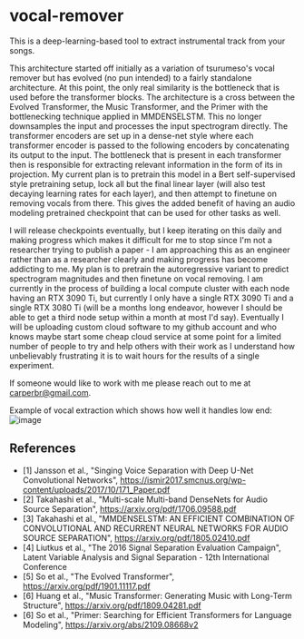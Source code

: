 # vocal-remover

This is a deep-learning-based tool to extract instrumental track from your songs.

This architecture started off initially as a variation of tsurumeso's vocal remover but has evolved (no pun intended) to a fairly standalone architecture. At this point, the only real similarity is the bottleneck that is used before the transformer blocks. The architecture is a cross between the Evolved Transformer, the Music Transformer, and the Primer with the bottlenecking technique applied in MMDENSELSTM. This no longer downsamples the input and processes the input spectrogram directly. The transformer encoders are set up in a dense-net style where each transformer encoder is passed to the following encoders by concatenating its output to the input. The bottleneck that is present in each transformer then is responsible for extracting relevant information in the form of its in projection. My current plan is to pretrain this model in a Bert self-supervised style pretraining setup, lock all but the final linear layer (will also test decaying learning rates for each layer), and then attempt to finetune on removing vocals from there. This gives the added benefit of having an audio modeling pretrained checkpoint that can be used for other tasks as well.

I will release checkpoints eventually, but I keep iterating on this daily and making progress which makes it difficult for me to stop since I'm not a researcher trying to publish a paper - I am approaching this as an engineer rather than as a researcher clearly and making progress has become addicting to me. My plan is to pretrain the autoregressive variant to predict spectrogram magnitudes and then finetune on vocal removing. I am currently in the process of building a local compute cluster with each node having an RTX 3090 Ti, but currently I only have a single RTX 3090 Ti and a single RTX 3080 Ti (will be a months long endeavor, however I should be able to get a third node setup within a month at most I'd say). Eventually I will be uploading custom cloud software to my github account and who knows maybe start some cheap cloud service at some point for a limited number of people to try and help others with their work as I understand how unbelievably frustrating it is to wait hours for the results of a single experiment. 

If someone would like to work with me please reach out to me at carperbr@gmail.com.

Example of vocal extraction which shows how well it handles low end:
![image](https://user-images.githubusercontent.com/30326384/167472544-8bacf9f4-3155-4ff7-9716-7a8e06d5bb70.png)

## References
- [1] Jansson et al., "Singing Voice Separation with Deep U-Net Convolutional Networks", https://ismir2017.smcnus.org/wp-content/uploads/2017/10/171_Paper.pdf
- [2] Takahashi et al., "Multi-scale Multi-band DenseNets for Audio Source Separation", https://arxiv.org/pdf/1706.09588.pdf
- [3] Takahashi et al., "MMDENSELSTM: AN EFFICIENT COMBINATION OF CONVOLUTIONAL AND RECURRENT NEURAL NETWORKS FOR AUDIO SOURCE SEPARATION", https://arxiv.org/pdf/1805.02410.pdf
- [4] Liutkus et al., "The 2016 Signal Separation Evaluation Campaign", Latent Variable Analysis and Signal Separation - 12th International Conference
- [5] So et al., "The Evolved Transformer", https://arxiv.org/pdf/1901.11117.pdf
- [6] Huang et al., "Music Transformer: Generating Music with Long-Term Structure", https://arxiv.org/pdf/1809.04281.pdf
- [6] So et al., "Primer: Searching for Efficient Transformers for Language Modeling", https://arxiv.org/abs/2109.08668v2

